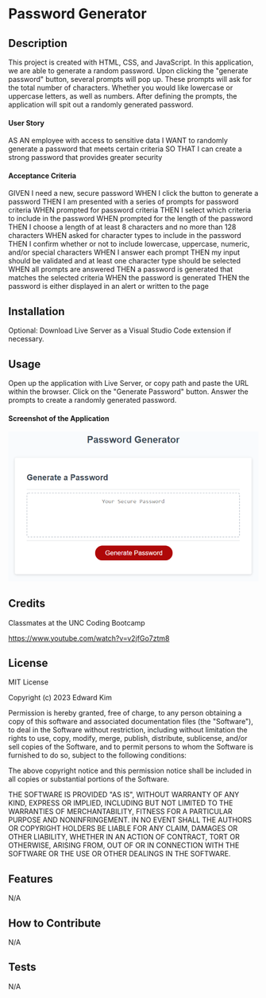 # Password Generator

## Description
This project is created with HTML, CSS, and JavaScript. In this application, we are able to generate a random password. Upon clicking the "generate password" button, several prompts will pop up. These prompts will ask for the total number of characters. Whether you would like lowercase or uppercase letters, as well as numbers. After defining the prompts, the application will spit out a randomly generated password.

#### User Story

AS AN employee with access to sensitive data
I WANT to randomly generate a password that meets certain criteria
SO THAT I can create a strong password that provides greater security

#### Acceptance Criteria

GIVEN I need a new, secure password
WHEN I click the button to generate a password
THEN I am presented with a series of prompts for password criteria
WHEN prompted for password criteria
THEN I select which criteria to include in the password
WHEN prompted for the length of the password
THEN I choose a length of at least 8 characters and no more than 128 characters
WHEN asked for character types to include in the password
THEN I confirm whether or not to include lowercase, uppercase, numeric, and/or special characters
WHEN I answer each prompt
THEN my input should be validated and at least one character type should be selected
WHEN all prompts are answered
THEN a password is generated that matches the selected criteria
WHEN the password is generated
THEN the password is either displayed in an alert or written to the page


## Installation
Optional: Download Live Server as a Visual Studio Code extension if necessary.

## Usage
Open up the application with Live Server, or copy path and paste the URL within the browser. Click on the "Generate Password" button. Answer the prompts to create a randomly generated password.

#### Screenshot of the Application
![alt text](./assets/images/03-javascript-homework-demo.png)

## Credits
Classmates at the UNC Coding Bootcamp

https://www.youtube.com/watch?v=v2jfGo7ztm8

## License
MIT License

Copyright (c) 2023 Edward Kim

Permission is hereby granted, free of charge, to any person obtaining a copy
of this software and associated documentation files (the "Software"), to deal
in the Software without restriction, including without limitation the rights
to use, copy, modify, merge, publish, distribute, sublicense, and/or sell
copies of the Software, and to permit persons to whom the Software is
furnished to do so, subject to the following conditions:

The above copyright notice and this permission notice shall be included in all
copies or substantial portions of the Software.

THE SOFTWARE IS PROVIDED "AS IS", WITHOUT WARRANTY OF ANY KIND, EXPRESS OR
IMPLIED, INCLUDING BUT NOT LIMITED TO THE WARRANTIES OF MERCHANTABILITY,
FITNESS FOR A PARTICULAR PURPOSE AND NONINFRINGEMENT. IN NO EVENT SHALL THE
AUTHORS OR COPYRIGHT HOLDERS BE LIABLE FOR ANY CLAIM, DAMAGES OR OTHER
LIABILITY, WHETHER IN AN ACTION OF CONTRACT, TORT OR OTHERWISE, ARISING FROM,
OUT OF OR IN CONNECTION WITH THE SOFTWARE OR THE USE OR OTHER DEALINGS IN THE
SOFTWARE.

## Features
N/A

## How to Contribute
N/A

## Tests
N/A